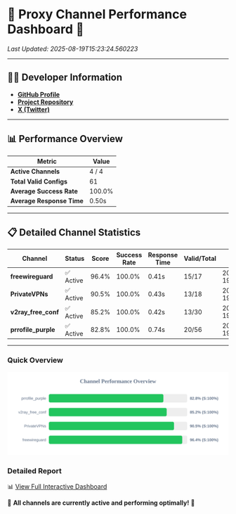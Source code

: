 # 🌟 Proxy Channel Performance Dashboard 🌟

_Last Updated: 2025-08-19T15:23:24.560223_

---

## 👩‍💻 Developer Information

- **[GitHub Profile](https://github.com/4n0nymou3)**  
- **[Project Repository](https://github.com/4n0nymou3/multi-proxy-config-fetcher)**  
- **[X (Twitter)](https://x.com/4n0nymou3)**  

---

## 📊 Performance Overview

| Metric                | Value       |
|-----------------------|-------------|
| **Active Channels**   | 4 / 4       |
| **Total Valid Configs** | 61          |
| **Average Success Rate** | 100.0%      |
| **Average Response Time** | 0.50s       |

---

## 📋 Detailed Channel Statistics

| Channel          | Status     | Score  | Success Rate | Response Time | Valid/Total | Last Success               |
|------------------|------------|--------|--------------|---------------|-------------|----------------------------|
| **freewireguard**  | ✅ Active  | 96.4%  | 100.0% | 0.41s         | 15/17       | 2025-08-19T15:23:24.558435 |
| **PrivateVPNs**  | ✅ Active  | 90.5%  | 100.0% | 0.43s         | 13/18       | 2025-08-19T15:23:24.117016 |
| **v2ray_free_conf**  | ✅ Active  | 85.2%  | 100.0% | 0.42s         | 13/30       | 2025-08-19T15:23:23.655059 |
| **prrofile_purple**  | ✅ Active  | 82.8%  | 100.0% | 0.74s         | 20/56       | 2025-08-19T15:23:23.192860 |

---

### Quick Overview
<div align="center">
  <a href="https://raw.githubusercontent.com/nullluser/NullRepo/refs/heads/main/assets/channel_stats_chart.svg">
    <img src="https://raw.githubusercontent.com/nullluser/NullRepo/refs/heads/main/assets/channel_stats_chart.svg" alt="Source Performance Statistics" width="800">
  </a>
</div>

### Detailed Report
📊 [View Full Interactive Dashboard](https://htmlpreview.github.io/?https://github.com/nullluser/NullRepo/blob/main/assets/performance_report.html)

🎉 **All channels are currently active and performing optimally!** 🎉
